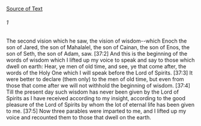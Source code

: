 [Source of Text](https://github.com/scrollmapper/bible_databases_deuterocanonical)

###### 1
The second vision which he saw, the vision of wisdom--which Enoch the son of Jared, the son of Mahalalel, the son of Cainan, the son of Enos, the son of Seth, the son of Adam, saw. [37:2] And this is the beginning of the words of wisdom which I lifted up my voice to speak and say to those which dwell on earth: Hear, ye men of old time, and see, ye that come after, the words of the Holy One which I will speak before the Lord of Spirits. [37:3] It were better to declare (them only) to the men of old time, but even from those that come after we will not withhold the beginning of wisdom. [37:4] Till the present day such wisdom has never been given by the Lord of Spirits as I have received according to my insight, according to the good pleasure of the Lord of Spirits by whom the lot of eternal life has been given to me. [37:5] Now three parables were imparted to me, and I lifted up my voice and recounted them to those that dwell on the earth.